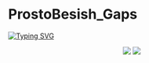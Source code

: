 # ProstoBesish_Gaps  
<a href="https://git.io/typing-svg"><img src="https://readme-typing-svg.demolab.com?font=Caprasimo&duration=4500&pause=500&color=E47766&multiline=true&width=435&lines=Google+Apps+Script+and+Telegram+Bot;%22Guess-the-Number%22" alt="Typing SVG" /></a>  
  
<p align="center">
  <img src="https://github.com/414962002/guess-the-number/blob/main/img/1111.png">  
  <img src="https://github.com/414962002/guess-the-number/blob/main/img/2222.png">  
 
</p>
